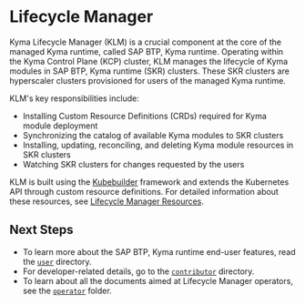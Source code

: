 # Lifecycle Manager

Kyma Lifecycle Manager (KLM) is a crucial component at the core of the managed Kyma runtime, called SAP BTP, Kyma runtime. Operating within the Kyma Control Plane (KCP) cluster, KLM manages the lifecycle of Kyma modules in SAP BTP, Kyma runtime (SKR) clusters. These SKR clusters are hyperscaler clusters provisioned for users of the managed Kyma runtime.

KLM's key responsibilities include:

* Installing Custom Resource Definitions (CRDs) required for Kyma module deployment
* Synchronizing the catalog of available Kyma modules to SKR clusters
* Installing, updating, reconciling, and deleting Kyma module resources in SKR clusters
* Watching SKR clusters for changes requested by the users

KLM is built using the [Kubebuilder](https://github.com/kubernetes-sigs/kubebuilder) framework and extends the Kubernetes API through custom resource definitions. For detailed information about these resources, see [Lifecycle Manager Resources](./contributor/resources/README.md).

## Next Steps

* To learn more about the SAP BTP, Kyma runtime end-user features, read the [`user`](/docs/user/README.md) directory.
* For developer-related details, go to the [`contributor`](/docs/contributor/README.md) directory.
* To learn about all the documents aimed at Lifecycle Manager operators, see the [`operator`](/docs/operator/README.md) folder.
